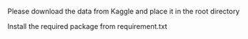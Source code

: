Please download the data from Kaggle and place it in the root directory

Install the required package from requirement.txt
